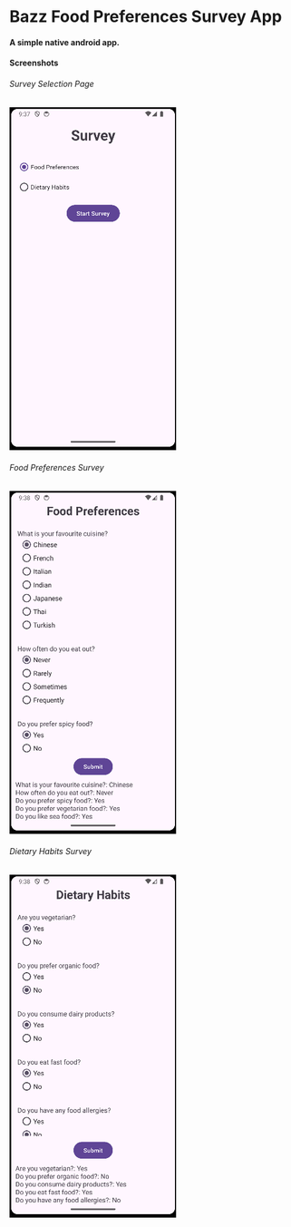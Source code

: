 # Bazz Food Preferences Survey App
#### A simple native android app.

#### Screenshots
###### Survey Selection Page
![Survey selection](screenshots/image1.png)

###### Food Preferences Survey
![Food Preferences](screenshots/image2.png)

###### Dietary Habits Survey
![Dietary Habits](screenshots/image3.png)
